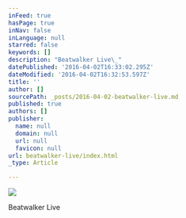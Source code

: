 ```yaml
---
inFeed: true
hasPage: true
inNav: false
inLanguage: null
starred: false
keywords: []
description: "Beatwalker Live\_"
datePublished: '2016-04-02T16:33:02.295Z'
dateModified: '2016-04-02T16:32:53.597Z'
title: ''
author: []
sourcePath: _posts/2016-04-02-beatwalker-live.md
published: true
authors: []
publisher:
  name: null
  domain: null
  url: null
  favicon: null
url: beatwalker-live/index.html
_type: Article

---
```

![](https://the-grid-user-content.s3-us-west-2.amazonaws.com/be6c34df-a51e-4e20-bcc6-a89d96b87949.jpg)

Beatwalker Live